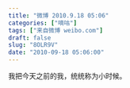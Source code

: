 ```yaml
---
title: "微博 2010.9.18 05:06"
categories: ["嘀咕"]
tags: ["来自微博 weibo.com"]
draft: false
slug: "8OLR9V"
date: "2010-09-18 05:06:00"
---
```


<p>我把今天之前的我，统统称为小时候。 ​​​​</p>
